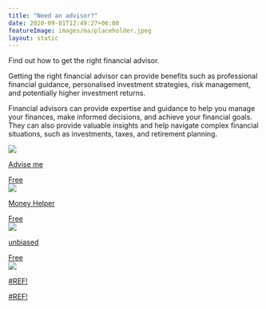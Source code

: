 ```yaml
---
title: "Need an advisor?"
date: 2020-09-01T12:49:27+06:00
featureImage: images/ma/placeholder.jpeg
layout: static
---
```


Find out how to get the right financial advisor.

Getting the right financial advisor can provide benefits such as professional financial guidance, personalised investment strategies, risk management, and potentially higher investment returns.

Financial advisors can provide expertise and guidance to help you manage your finances, make informed decisions, and achieve your financial goals. They can also provide valuable insights and help navigate complex financial situations, such as investments, taxes, and retirement planning.

<a class="ma-link" href="https://www.adviseme.co.uk/?dyn=true&keyword=uk%20financial%20adviser&matchtype=e&network=o&campaign=Finance%20%7C%20Exact&device=c&location=132721&adid=80264480205661&campaignid=367425406&adgroupid=1284229896539942&utm_source=Bing%20Paid&msclkid=797046b2318216aff44622d333fdeff4&utm_medium=cpc&utm_campaign=Finance%20%7C%20Exact&utm_term=uk%20financial%20adviser&utm_content=Financial%20-%20Adviser%20-%20UK%20-%20Exact"><div class="ma-card"><div class="ma-icon"><img src ="/images/icon-check.png"/></div><div class="ma-name"><p>Advise me</p></div><div class="ma-paid-text"><span>Free</span></div></div></a><a class="ma-link" href="https://www.moneyhelper.org.uk/en/getting-help-and-advice/financial-advisers/do-you-need-a-financial-adviser"><div class="ma-card"><div class="ma-icon"><img src ="/images/icon-check.png"/></div><div class="ma-name"><p>Money Helper</p></div><div class="ma-paid-text"><span>Free</span></div></div></a><a class="ma-link" href="https://www.unbiased.co.uk/news/financial-planning/why-should-i-use-a-financial-adviser"><div class="ma-card"><div class="ma-icon"><img src ="/images/icon-check.png"/></div><div class="ma-name"><p>unbiased</p></div><div class="ma-paid-text"><span>Free</span></div></div></a><a class="ma-link" href="#REF!"><div class="ma-card"><div class="ma-icon"><img src ="/images/icon-check.png"/></div><div class="ma-name"><p>#REF!</p></div><div class="ma-paid-text"><span>#REF!</span></div></div></a>  

<br/><br/>






